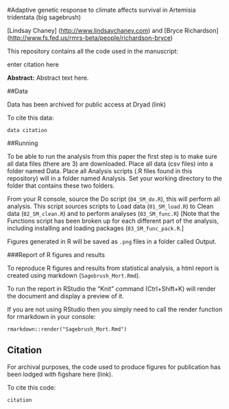#Adaptive genetic response to climate affects survival in Artemisia tridentata (big sagebrush)

[Lindsay Chaney] (http://www.lindsaychaney.com) and [Bryce Richardson] (http://www.fs.fed.us/rmrs-beta/people/richardson-bryce)

This repository contains all the code used in the manuscript:

enter citation here

**Abstract:** Abstract text here.

##Data

Data has been archived for public access at Dryad (link)

To cite this data:

```
data citation
```

##Running

To be able to run the analysis from this paper the first step is to make sure all data files (there are 3) are downloaded.
Place all data (csv files) into a folder named Data. Place all Analysis scripts (.R files found in this repository) will in a folder named Analysis. Set your working directory to the folder that contains these two folders.

From your R console, source the Do script (`04_SM_do.R`), this will perform all analysis.
This script sources scripts to Load data (`01_SM_load.R`) to Clean data (`02_SM_clean.R`) and 
to perform analyses (`03_SM_func.R`) [Note that the Functions script has been broken up for each 
different part of the analysis, including installing and loading packages (`03_SM_func_pack.R`.]

Figures generated in R will be saved as `.png` files in a folder called Output.

###Report of R figures and results

To reproduce R figures and results from statistical analysis, a html report is created using markdown (`Sagebrush_Mort.Rmd`).

To run the report in RStudio the “Knit” command (Ctrl+Shift+K) will render the document and display a preview of it.

If you are not using RStudio then you simply need to call the render function for rmarkdown in your console:

```
rmarkdown::render("Sagebrush_Mort.Rmd")
```

## Citation

For archival purposes, the code used to produce figures for publication has been lodged with figshare here (link).

To cite this code:

```
citation
```
